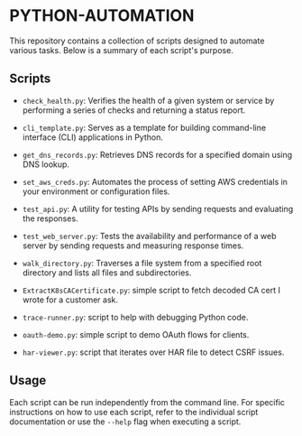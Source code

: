 # PYTHON-AUTOMATION

This repository contains a collection of scripts designed to automate various tasks. Below is a summary of each script's purpose.

## Scripts

- `check_health.py`: Verifies the health of a given system or service by performing a series of checks and returning a status report.

- `cli_template.py`: Serves as a template for building command-line interface (CLI) applications in Python.

- `get_dns_records.py`: Retrieves DNS records for a specified domain using DNS lookup.

- `set_aws_creds.py`: Automates the process of setting AWS credentials in your environment or configuration files.

- `test_api.py`: A utility for testing APIs by sending requests and evaluating the responses.

- `test_web_server.py`: Tests the availability and performance of a web server by sending requests and measuring response times.

- `walk_directory.py`: Traverses a file system from a specified root directory and lists all files and subdirectories.
  
- `ExtractK8sCACertificate.py`: simple script to fetch decoded CA cert I wrote for a customer ask.
  
- `trace-runner.py`: script to help with debugging Python code.

- `oauth-demo.py`: simple script to demo OAuth flows for clients.

- `har-viewer.py`: script that iterates over HAR file to detect CSRF issues.

## Usage

Each script can be run independently from the command line. For specific instructions on how to use each script, refer to the individual script documentation or use the `--help` flag when executing a script.

